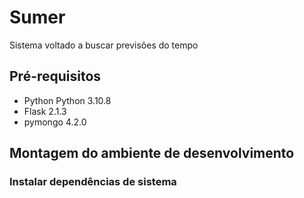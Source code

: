 # Sumer

Sistema voltado a buscar previsões do tempo

## Pré-requisitos
- Python Python 3.10.8
- Flask 2.1.3
- pymongo 4.2.0

## Montagem do ambiente de desenvolvimento

### Instalar dependências de sistema